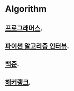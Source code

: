 # Algorithm
## [프로그래머스](http://www.programmers.co.kr).
## [파이썬 알고리즘 인터뷰](http://www.kyobobook.co.kr/product/detailViewKor.laf?ejkGb=KOR&mallGb=KOR&barcode=9791189909178).
## [백준](https://www.acmicpc.net/).
## [해커랭크](https://www.hackerrank.com/).
